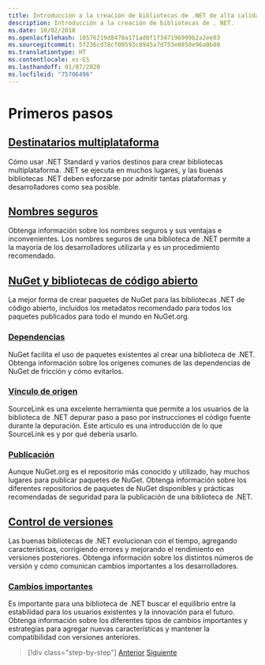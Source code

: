 ```yaml
---
title: Introducción a la creación de bibliotecas de .NET de alta calidad
description: Introducción a la creación de bibliotecas de . NET.
ms.date: 10/02/2018
ms.openlocfilehash: 10576219d8470a171ad0f1f347196999b2a2ee03
ms.sourcegitcommit: 5f236cd78cf09593c8945a7d753e0850e96a0b80
ms.translationtype: HT
ms.contentlocale: es-ES
ms.lasthandoff: 01/07/2020
ms.locfileid: "75706496"
---
```

# <a name="get-started"></a>Primeros pasos

## <a name="cross-platform-targetingcross-platform-targetingmd"></a>[Destinatarios multiplataforma](./cross-platform-targeting.md)

Cómo usar .NET Standard y varios destinos para crear bibliotecas multiplataforma. .NET se ejecuta en muchos lugares, y las buenas bibliotecas .NET deben esforzarse por admitir tantas plataformas y desarrolladores como sea posible.

## <a name="strong-namingstrong-namingmd"></a>[Nombres seguros](./strong-naming.md)

Obtenga información sobre los nombres seguros y sus ventajas e inconvenientes. Los nombres seguros de una biblioteca de .NET permite a la mayoría de los desarrolladores utilizarla y es un procedimiento recomendado.

## <a name="nuget-and-open-source-librariesnugetmd"></a>[NuGet y bibliotecas de código abierto](./nuget.md)

La mejor forma de crear paquetes de NuGet para las bibliotecas .NET de código abierto, incluidos los metadatos recomendado para todos los paquetes publicados para todo el mundo en NuGet.org.

### <a name="dependenciesdependenciesmd"></a>[Dependencias](./dependencies.md)

NuGet facilita el uso de paquetes existentes al crear una biblioteca de .NET. Obtenga información sobre los orígenes comunes de las dependencias de NuGet de fricción y cómo evitarlos.

### <a name="source-linksourcelinkmd"></a>[Vínculo de origen](./sourcelink.md)

SourceLink es una excelente herramienta que permite a los usuarios de la biblioteca de .NET depurar paso a paso por instrucciones el código fuente durante la depuración. Este artículo es una introducción de lo que SourceLink es y por qué debería usarlo.

### <a name="publishingpublish-nuget-packagemd"></a>[Publicación](./publish-nuget-package.md)

Aunque NuGet.org es el repositorio más conocido y utilizado, hay muchos lugares para publicar paquetes de NuGet. Obtenga información sobre los diferentes repositorios de paquetes de NuGet disponibles y prácticas recomendadas de seguridad para la publicación de una biblioteca de .NET.

## <a name="versioningversioningmd"></a>[Control de versiones](./versioning.md)

Las buenas bibliotecas de .NET evolucionan con el tiempo, agregando características, corrigiendo errores y mejorando el rendimiento en versiones posteriores. Obtenga información sobre los distintos números de versión y cómo comunican cambios importantes a los desarrolladores.

### <a name="breaking-changesbreaking-changesmd"></a>[Cambios importantes](./breaking-changes.md)

Es importante para una biblioteca de .NET buscar el equilibrio entre la estabilidad para los usuarios existentes y la innovación para el futuro. Obtenga información sobre los diferentes tipos de cambios importantes y estrategias para agregar nuevas características y mantener la compatibilidad con versiones anteriores.

>[!div class="step-by-step"]
>[Anterior](index.md)
>[Siguiente](cross-platform-targeting.md)
